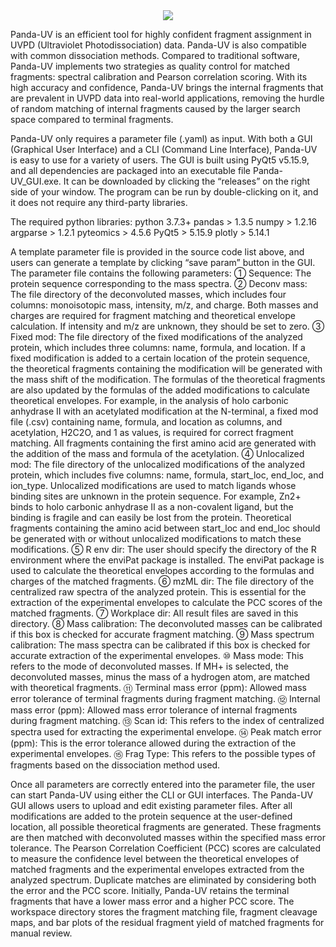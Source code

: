 <div align=center>
<img src="https://github.com/PHOENIXcenter/Panda-UV/Icon.png">
</div>

Panda-UV is an efficient tool for highly confident fragment assignment in UVPD (Ultraviolet Photodissociation) data. Panda-UV is also compatible with common dissociation methods. Compared to traditional software, Panda-UV implements two strategies as quality control for matched fragments: spectral calibration and Pearson correlation scoring. With its high accuracy and confidence, Panda-UV brings the internal fragments that are prevalent in UVPD data into real-world applications, removing the hurdle of random matching of internal fragments caused by the larger search space compared to terminal fragments.

Panda-UV only requires a parameter file (.yaml) as input. With both a GUI (Graphical User Interface) and a CLI (Command Line Interface), Panda-UV is easy to use for a variety of users. The GUI is built using PyQt5 v5.15.9, and all dependencies are packaged into an executable file Panda-UV_GUI.exe. It can be downloaded by clicking the “releases” on the right side of your window. The program can be run by double-clicking on it, and it does not require any third-party libraries. 

The required python libraries:
python 3.7.3+
pandas > 1.3.5
numpy > 1.2.16
argparse > 1.2.1
pyteomics > 4.5.6
PyQt5 > 5.15.9
plotly > 5.14.1

A template parameter file is provided in the source code list above, and users can generate a template by clicking “save param” button in the GUI. The parameter file contains the following parameters:
①	Sequence: The protein sequence corresponding to the mass spectra.
②	Deconv mass: The file directory of the deconvoluted masses, which includes four columns: monoisotopic mass, intensity, m/z, and charge. Both masses and charges are required for fragment matching and theoretical envelope calculation. If intensity and m/z are unknown, they should be set to zero.
③	Fixed mod: The file directory of the fixed modifications of the analyzed protein, which includes three columns: name, formula, and location. If a fixed modification is added to a certain location of the protein sequence, the theoretical fragments containing the modification will be generated with the mass shift of the modification. The formulas of the theoretical fragments are also updated by the formulas of the added modifications to calculate theoretical envelopes. For example, in the analysis of holo carbonic anhydrase II with an acetylated modification at the N-terminal, a fixed mod file (.csv) containing name, formula, and location as columns, and acetylation, H2C2O, and 1 as values, is required for correct fragment matching. All fragments containing the first amino acid are generated with the addition of the mass and formula of the acetylation.
④	Unlocalized mod: The file directory of the unlocalized modifications of the analyzed protein, which includes five columns: name, formula, start_loc, end_loc, and ion_type. Unlocalized modifications are used to match ligands whose binding sites are unknown in the protein sequence. For example, Zn2+ binds to holo carbonic anhydrase II as a non-covalent ligand, but the binding is fragile and can easily be lost from the protein. Theoretical fragments containing the amino acid between start_loc and end_loc should be generated with or without unlocalized modifications to match these modifications.
⑤	R env dir: The user should specify the directory of the R environment where the enviPat package is installed. The enviPat package is used to calculate the theoretical envelopes according to the formulas and charges of the matched fragments.
⑥	mzML dir: The file directory of the centralized raw spectra of the analyzed protein. This is essential for the extraction of the experimental envelopes to calculate the PCC scores of the matched fragments.
⑦	Workplace dir: All result files are saved in this directory.
⑧	Mass calibration: The deconvoluted masses can be calibrated if this box is checked for accurate fragment matching.
⑨	Mass spectrum calibration: The mass spectra can be calibrated if this box is checked for accurate extraction of the experimental envelopes.
⑩	Mass mode: This refers to the mode of deconvoluted masses. If MH+ is selected, the deconvoluted masses, minus the mass of a hydrogen atom, are matched with theoretical fragments.
⑪	Terminal mass error (ppm): Allowed mass error tolerance of terminal fragments during fragment matching.
⑫	Internal mass error (ppm): Allowed mass error tolerance of internal fragments during fragment matching.
⑬	Scan id: This refers to the index of centralized spectra used for extracting the experimental envelope.
⑭	Peak match error (ppm): This is the error tolerance allowed during the extraction of the experimental envelopes.
⑮	Frag Type: This refers to the possible types of fragments based on the dissociation method used.

Once all parameters are correctly entered into the parameter file, the user can start Panda-UV using either the CLI or GUI interfaces. The Panda-UV GUI allows users to upload and edit existing parameter files. After all modifications are added to the protein sequence at the user-defined location, all possible theoretical fragments are generated. These fragments are then matched with deconvoluted masses within the specified mass error tolerance. The Pearson Correlation Coefficient (PCC) scores are calculated to measure the confidence level between the theoretical envelopes of matched fragments and the experimental envelopes extracted from the analyzed spectrum. Duplicate matches are eliminated by considering both the error and the PCC score. Initially, Panda-UV retains the terminal fragments that have a lower mass error and a higher PCC score. The workspace directory stores the fragment matching file, fragment cleavage maps, and bar plots of the residual fragment yield of matched fragments for manual review.
